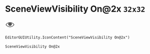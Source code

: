 # SceneViewVisibility On@2x `32x32`
<img src="/img/SceneViewVisibility%20On@2x.png" width=32 height=32>

``` CSharp
EditorGUIUtility.IconContent("SceneViewVisibility On@2x")
```
```
SceneViewVisibility On@2x
```
